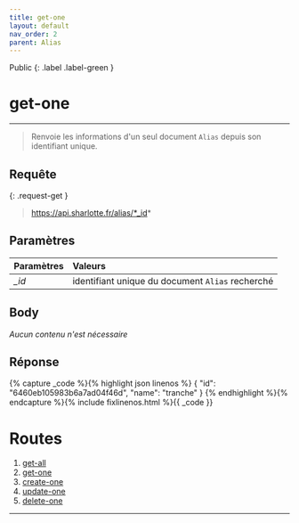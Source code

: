 ```yaml
---
title: get-one
layout: default
nav_order: 2
parent: Alias
---
```


Public
{: .label .label-green }

<!-- DÉBUT DE LA ROUTE -->
# get-one
----

> Renvoie les informations d'un seul document `Alias` depuis son identifiant unique.

## Requête

{: .request-get }
> https://api.sharlotte.fr/alias/*_id*

## Paramètres

| Paramètres | Valeurs                                          |
|:-----------|:-------------------------------------------------|
| *_id*      | identifiant unique du document `Alias` recherché |

## Body
*Aucun contenu n'est nécessaire*

## Réponse
{% capture _code %}{% highlight json linenos %}
{
    "id": "6460eb105983b6a7ad04f46d",
    "name": "tranche"
}
{% endhighlight %}{% endcapture %}{% include fixlinenos.html %}{{ _code }}
<!-- FIN DE LA ROUTE -->

# Routes

1. [get-all]
1. [get-one]
1. [create-one]
1. [update-one]
1. [delete-one]

----

[get-all]: get-all.html
[get-one]: get-one.html
[create-one]: create-one.html
[update-one]: update-one.html
[delete-one]: delete-one.html